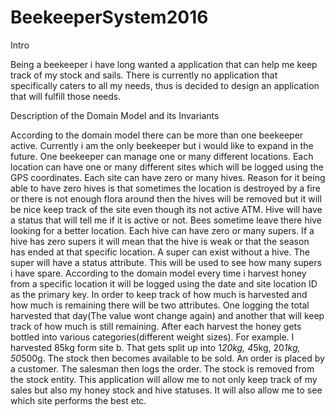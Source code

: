 # BeekeeperSystem2016
Intro

Being a beekeeper i have long wanted a application that can help me keep track of my stock and sails. There is currently no application that specifically caters to all my needs, thus is decided to design an application that will fulfill those needs.

Description of the Domain Model and its Invariants

According to the domain model there can be more than one beekeeper active. Currently i am the only beekeeper but i would like to expand in the future. One beekeeper can manage one or many different locations. Each location can have one or many different sites which will be logged using the GPS coordinates. Each site can have zero or many hives. Reason for it being able to have zero hives is that sometimes the location is destroyed by a fire or there is not enough flora around then the hives will be removed but it will be nice keep track of the site even though its not active ATM. Hive will have a status that will tell me if it is active or not. Bees sometime leave there hive looking for a better location. Each hive can have zero or many supers. If a hive has zero supers it will mean that the hive is weak or that the season has ended at that specific location. A super can exist without a hive. The super will have a status attribute. This will be used to see how many supers i have spare. 
According to the domain model every time i harvest honey from a specific location it will be logged using the date and site location ID as the primary key. In order to keep track of how much is harvested and how much is remaining there will be two attributes. One logging the total harvested that day(The value wont change again) and another that will keep track of how much is still remaining. After each harvest the honey gets bottled into various categories(different weight sizes). For example. I harvested 85kg form site b. That gets split up into 1*20kg, 4*5kg, 20*1kg, 50*500g. 
The stock then becomes available to be sold. An order is placed by a customer. The salesman then logs the order. The stock is removed from the stock entity. 
This application will allow me to not only keep track of my sales but also my honey stock and hive statuses. It will also allow me to see which site performs the best etc. 
